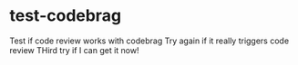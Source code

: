 # test-codebrag
Test if code review works with codebrag
Try again if it really triggers code review
THird try if I can get it now!
